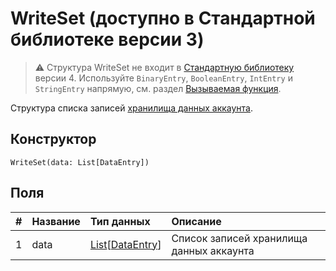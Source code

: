 # WriteSet (доступно в Стандартной библиотеке версии 3)

> :warning: Структура WriteSet не входит в [Стандартную библиотеку](/ru/ride/script/standard-library) версии 4. Используйте `BinaryEntry`, `BooleanEntry`, `IntEntry` и `StringEntry` напрямую, см. раздел [Вызываемая функция](/ru/ride/functions/callable-function).

Структура списка записей [хранилища данных аккаунта](/ru/blockchain/account/account-data-storage).

## Конструктор

``` ride
WriteSet(data: List[DataEntry])
```

## Поля

|   #   | Название | Тип данных | Описание |
| :--- | :--- | :--- | :--- |
| 1 | data | [List](/ru/ride/data-types/list)[[DataEntry](/ru/ride/structures/common-structures/data-entry)] | Список записей хранилища данных аккаунта |
